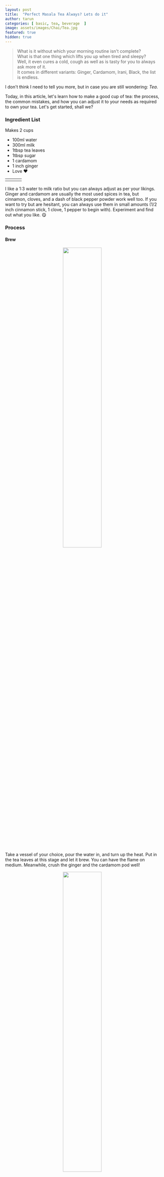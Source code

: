 ```yaml
---
layout: post
title:  "Perfect Masala Tea Always? Lets do it"
author: tarun
categories: [ basic, tea, beverage  ]
image: assets/images/Chai/Tea.jpg
featured: true
hidden: true
---
```


>What is it without which your morning routine isn't complete?  
>What is that one thing which lifts you up when tired and sleepy?  
>Well, it even cures a cold, cough as well as is tasty for you to always ask more of it.  
>It comes in different variants: Ginger, Cardamom, Irani, Black, the list is endless.

I don't think I need to tell you more, but in case you are still wondering:  *Tea*.

Today, in this article, let's learn how to make a good cup of tea: the process, the common mistakes, and how you can adjust it to your needs as required to own your tea. Let's get started, shall we?

### Ingredient List 
  Makes 2 cups
- 100ml water 
- 300ml milk 
- 1tbsp tea leaves
- 1tbsp sugar
- 1 cardamom
- 1 inch ginger
- Love ♥️

<table width="100%" border="0">
  <tr>    
  <td><img src="{{ site.baseurl }}/assets/images/Chai/water.jpg" alt="" align="left" /></td>
  <td><img src="{{ site.baseurl }}/assets/images/Chai/milk.jpg" alt="" align="right" /></td>
  <td><img src="{{ site.baseurl }}/assets/images/Chai/masala.jpg" alt="" align="center" style="width:300px height:300px;" /></td>
  </tr>  
</table>
<!--- (<img src="{{ site.baseurl }}/assets/images/Chai/masala.jpg" alt="" align="center" style="width: 90%; height: 90%;" />-->

I like a 1:3 water to milk ratio but you can always adjust as per your likings. Ginger and cardamom are usually the most used spices in tea, but cinnamon, cloves, and a dash of black pepper powder work well too. If you want to try but are hesitant, you can always use them in small amounts (1/2 inch cinnamon stick, 1 clove, 1 pepper to begin with). Experiment and find out what you like. 😋

### Process

#### Brew

<p align="center">
  <img class="shadow-lg rounded"   src="{{ site.baseurl }}/assets/images/Chai/tealeaves.webp" style="width: 50%; height: 50%;">
</p>
 Take a vessel of your choice, pour the water in, and turn up the heat. Put in the tea leaves at this stage and let it brew. You can have the flame on medium. Meanwhile, crush the ginger and the cardamom pod well!
<p align="center">
  <img class="shadow-lg rounded"  src="{{ site.baseurl }}/assets/images/Chai/crush.jpg" style="width: 50%; height: 50%;">
</p>
Now add this crushed masala to the water.

This is the most important step of tea making, letting the tea brew patiently in the water. *Once you add milk, the tea leaves won't have a lot of effect, so please don't rush into it. Most of the people I know who struggle at making tea are the ones who are impatient here, don't be, the wait will be all worth it.* It is okay if your water reduces to even half of what you started with. :P
<p align="center">
  <img  class="shadow-lg rounded" src="{{ site.baseurl }}/assets/images/Chai/brew.jpg" style="width: 50%; height: 50%;">
</p>

After around 5-7 minutes, once the brew is dark and ready, pour in the milk and stir occasionally. You may be tempted to increase the heat, but again, take a deep breath and calm your temptations. Let it come to a boil on its own, and then you can either decrease the flame to the lowest or stir or blow at it, to prevent the tea from spilling. Add 1 tbsp of sugar now. Let the tea get 2-3 boils. Don't worry, the successive boils are pretty quick. In total, it's around 5-7 minutes more of boiling after you add milk. You can use the attached pics as a reference for an indicator. 

<p align="center">
  <img class="shadow-lg rounded"  src="{{ site.baseurl }}/assets/images/Chai/boil.webp" style="width: 50%; height: 50%;">
</p>

Done, strain, pour yourself and your loved ones some tea, sip on it and enjoy the warm conversations with a satisfying tea. 

#### Bonus
- You can pair the masalas according to the weather. Ginger, clove, black pepper are usually good in cold/rainy weather and something like cardamom, cinnamon, fennel are nice in summer. Please start with only a pinch of them if you are not sure of the flavour. 
- I recommend a water ratio from 20% to 50% according to what you like. 
- Try to use milk that is not pre-boiled. In my experiments, fresh milk has given a much better flavour.
- Always add sugar towards the end because it releases water which slows brewing, but make sure to give at least 1 boil after adding it.
- You can make jaggery tea by substituting it for sugar, but remember to boil more since jaggery takes longer to dissolve.
- Use a vessel at least twice the volume of tea you are making, to avoid regretting spillover later. 

Now, what are you waiting for? Get up and make yourself some nice tea. Let me know if you enjoyed it and have any more questions!

*Until next time...*
